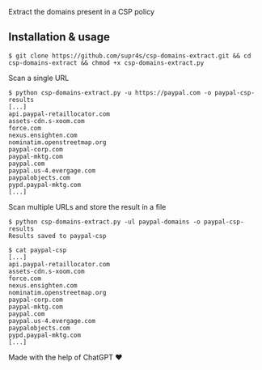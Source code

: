 Extract the domains present in a CSP policy

## Installation & usage

```
$ git clone https://github.com/supr4s/csp-domains-extract.git && cd csp-domains-extract && chmod +x csp-domains-extract.py
```

Scan a single URL

```
$ python csp-domains-extract.py -u https://paypal.com -o paypal-csp-results
[...]
api.paypal-retaillocator.com
assets-cdn.s-xoom.com
force.com
nexus.ensighten.com
nominatim.openstreetmap.org
paypal-corp.com
paypal-mktg.com
paypal.com
paypal.us-4.evergage.com
paypalobjects.com
pypd.paypal-mktg.com
[...]
```

Scan multiple URLs and store the result in a file

```
$ python csp-domains-extract.py -ul paypal-domains -o paypal-csp-results
Results saved to paypal-csp
```

```
$ cat paypal-csp
[...]
api.paypal-retaillocator.com
assets-cdn.s-xoom.com
force.com
nexus.ensighten.com
nominatim.openstreetmap.org
paypal-corp.com
paypal-mktg.com
paypal.com
paypal.us-4.evergage.com
paypalobjects.com
pypd.paypal-mktg.com
[...]
```

Made with the help of ChatGPT ❤️
